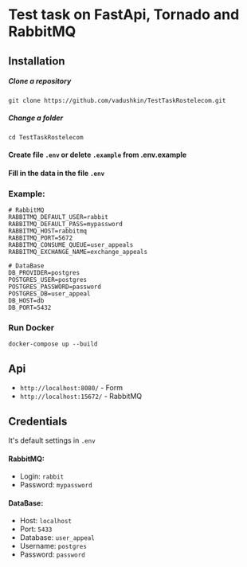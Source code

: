 # Test task on FastApi, Tornado and RabbitMQ

Installation
---------

##### Clone a repository
```git
git clone https://github.com/vadushkin/TestTaskRostelecom.git
```

##### Change a folder
```shell
cd TestTaskRostelecom
```


#### Create file `.env` or delete ```.example``` from .env.example

#### Fill in the data in the file `.env`

### Example:

```dotenv
# RabbitMQ
RABBITMQ_DEFAULT_USER=rabbit
RABBITMQ_DEFAULT_PASS=mypassword
RABBITMQ_HOST=rabbitmq
RABBITMQ_PORT=5672
RABBITMQ_CONSUME_QUEUE=user_appeals
RABBITMQ_EXCHANGE_NAME=exchange_appeals

# DataBase
DB_PROVIDER=postgres
POSTGRES_USER=postgres
POSTGRES_PASSWORD=password
POSTGRES_DB=user_appeal
DB_HOST=db
DB_PORT=5432
```

### Run Docker

```docker
docker-compose up --build
```

Api
---

* `http://localhost:8080/` - Form
* `http://localhost:15672/` - RabbitMQ

Credentials
-----------

It's default settings in `.env`


#### RabbitMQ:
 * Login: `rabbit` 
 * Password: `mypassword`

#### DataBase:
 * Host: `localhost`
 * Port: `5433`
 * Database: `user_appeal` 
 * Username: `postgres`
 * Password: `password`